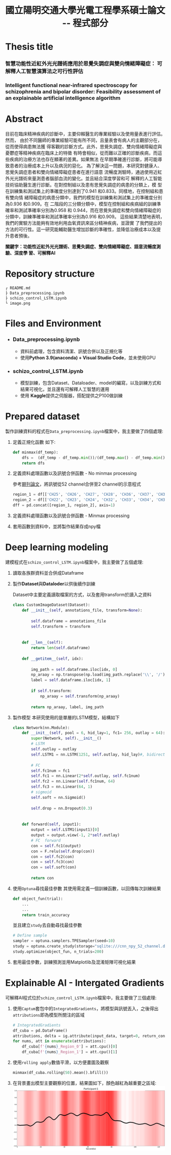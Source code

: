 # <h1 align= 'center'>國立陽明交通大學光電工程學系碩士論文 -- 程式部分</h1>
# Thesis title

### 智慧功能性近紅外光光譜術應用於思覺失調症與雙向情緒障礙症： 可解釋人工智慧演算法之可行性評估

### Intelligent functional near-infrared spectroscopy for schizophrenia and bipolar disorder: Feasibility assessment of an explainable artificial intelligence algorithm

# Abstract
目前在臨床精神疾病的診斷中，主要仰賴醫生的專業經驗以及使用量表進行評估。然而，
由於不同醫師的專業經驗可能有所不同，且量表會有病人的主觀部分在，從而使得病患無法獲
得客觀的診斷方式。此外，思覺失調症、雙向情緒障礙症與憂鬱症等精神疾病在臨床上的特徵
有時會相似，從而難以正確的診斷疾病，而這些疾病的治療方法也存在顯著的差異。如果無法
在早期準確進行診斷，將可能導致患者的治療成本上升以及病況的惡化。
為了解決這一問題，本研究對健康人、思覺失調症患者和雙向情緒障礙症患者在進行語意
流暢度測驗時，通過使用近紅外光光譜術來量測患者腦部血流的變化。並且結合深度學習和可
解釋的人工智能技術協助醫生進行診斷。在對控制組以及患有思覺失調症的病患的分類上，模
型在訓練集和測試集上的準確度分別達到了0.941 和0.833。同樣地，在控制組和患有雙向情
緒障礙症的病患分類中，我們的模型在訓練集和測試集上的準確度分別為0.936 和0.909。在
二階段的三分類分類中，模型在控制組和疾病組的訓練準確率和測試準確率分別為0.958 和
0.944，而在思覺失調症和雙向情緒障礙症的分類中，訓練準確率和測試準確率分別為0.916
和0.909。
這些結果清楚地表明，我們的實驗方法能夠有效地利用血氧資訊來區分精神疾病，並證實
了我們提出的方法的可行性。這一研究能輔助醫生增加診斷的準確性，並降低治療成本以及提
升患者預後。

**關鍵字：功能性近紅外光光譜術、思覺失調症、雙向情緒障礙症、語意流暢度測驗、深度學
習、可解釋AI**

# Repository structure
```
┌ README.md
├ Data_preprocessing.ipynb
├ schizo_control_LSTM.ipynb
└ image.png
```
# Files and Environment
* ### Data_preprocessing.ipynb
  * 資料前處理，包含資料清潔、訊號合併以及正規化等
  * 使用**Python 3.9(anaconda) + Visual Studio Code**，並未使用GPU
* ### schizo_control_LSTM.ipynb
  * 模型訓練，包含Dataset、Dataloader、model的編寫，以及訓練方式和結果可視化，並且還有可解釋人工智慧的運用
  * 使用 **Kaggle**提供之伺服器，搭配提供之P100做訓練
 
# Prepared dataset
製作訓練資料的程式在`Data_preprocessing.ipynb`檔案中，我主要做了四個處理:

1. 定義正規化函數
   如下:
   ```python
   def minmax(df_temp):
       dfs =  (df_temp - df_temp.min())/(df_temp.max() - df_temp.min())
       return dfs
   ```
3. 定義資料處理函數以及訊號合併函數 - No minmax processing

   參考[期刊論文](https://www.frontiersin.org/articles/10.3389/fpsyt.2021.655292/full)，將訊號從52 channel合併至2 channel的示意程式
   ```python
   region_1 = df[['CH25', 'CH26', 'CH27', 'CH28', 'CH36', 'CH37', 'CH38', 'CH46' , 'CH47', 'CH48', 'CH49']].mean(axis=1)
   region_2 = df[['CH22', 'CH23', 'CH24', 'CH32', 'CH33', 'CH34', 'CH35', 'CH43', 'CH44', 'CH45', 'CH29', 'CH30', 'CH31', 'CH39', 'CH40', 'CH41', 'CH42', 'CH50', 'CH51', 'CH52']].mean(axis=1)
   dff = pd.concat([region_1, region_2], axis=1)
   ```
5. 定義資料處理函數以及訊號合併函數 - Minmax processing
6. 套用函數到資料中，並將製作結果存成npy檔

# Deep learning modeling
建模程式在`schizo_control_LSTM.ipynb`檔案中，我主要做了五個處理:

1. 讀取各族群資料並合併成Dataframe
2. 製作**Dataset**與**Dataloder**以供後續作訓練

   Dataset中主要定義讀取檔案的方式，以及套用transform於讀入之資料
   ```python
   class CustomImageDataset(Dataset):
       def __init__(self, annotations_file, transform=None):
    
           self.dataframe = annotations_file
           self.transform = transform
           
    
       def __len__(self):
           return len(self.dataframe)
    
       def __getitem__(self, idx):
    
           img_path = self.dataframe.iloc[idx, 0]        
           np_araay = np.transpose(np.load(img_path.replace('\\', '/')))               
           label = self.dataframe.iloc[idx, 1]
    
           if self.transform:
               np_araay = self.transform(np_araay)
                      
           return np_araay, label, img_path 
   ```
3. 製作模型
   本研究使用的是單層的LSTM模型，結構如下
   ```python
   class Network(nn.Module):
       def __init__(self, pool = 6, hid_lay=1, fc1= 256, outlay = 64):
           super(Network, self).__init__()
           # LSTM
           self.outlay = outlay
           self.LSTM1 = nn.LSTM(1251, self.outlay, hid_lay)#, bidirectional=True)
           
           # FC        
           self.fc1num = fc1
           self.fc1 = nn.Linear(2*self.outlay, self.fc1num)
           self.fc2 = nn.Linear(self.fc1num, 64)
           self.fc3 = nn.Linear(64, 1)
           # sigmoid
           self.soft = nn.Sigmoid()
    
           self.drop = nn.Dropout(0.3)
    
    
       def forward(self, input1):
           output = self.LSTM1(input1)[0]
           output = output.view(-1, 2*self.outlay)
           # FC  forward
           con = self.fc1(output)
           con = F.relu(self.drop(con))
           con = self.fc2(con)   
           con = self.fc3(con)
           con = self.soft(con)
    
           return con
   ```
5. 使用`Optuna`尋找最佳參數
   其使用需定義一個訓練函數，以回傳每次訓練結果
   ```python
   def object_fun(trial):
       ...
       ...
       return train_accuracy
   ```
   並且建立`study`去自動尋找最佳參數
   ```python
   # Define sample
   sampler = optuna.samplers.TPESampler(seed=10)
   study = optuna.create_study(storage="sqlite:///cnn_npy_52_channel.db", study_name="mystudy", direction='maximize', sampler=sampler)
   study.optimize(object_fun, n_trials=200)
   ```
7. 套用最佳參數，訓練預測並用Matplotlib及混淆矩陣可視化結果

# Explainable AI - Intergated Gradients
可解釋AI程式位於`schizo_control_LSTM.ipynb`檔案中，我主要做了三個處理:

1. 使用`Captum`套包中的`IntegratedGradients`，將模型與訊號丟入，之後得出`attributions`即為模型所關注的區域

   ```python
   # IntegratedGradients
   df_cuba = pd.DataFrame()
   attributions, delta = ig.attribute(input_data, target=0, return_convergence_delta=True)
   for nums, att in enumerate(attributions):
       df_cuba[f'{nums}_Region_0'] = att.cpu()[0]
       df_cuba[f'{nums}_Region_1'] = att.cpu()[1]
   ```    
3. 使用`rolling apply`數值平滑，以方便畫圖及觀察
   ```python
   minmax(df_cuba.rolling(50).mean().bfill())
   ```
5. 在背景畫出模型主要觀察的位置，結果圖如下，顏色越紅為越重要之區域:
![image](https://github.com/JulianLee310514065/Master_thesis/blob/main/image.png)
